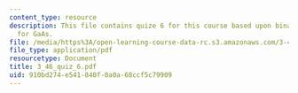 ```yaml
---
content_type: resource
description: This file contains quize 6 for this course based upon binary phase diagram
  for GaAs.
file: /media/https%3A/open-learning-course-data-rc.s3.amazonaws.com/3-46-photonic-materials-and-devices-spring-2006/910bd274e541840f0a0a68ccf5c79909_3_46_quiz_6.pdf
file_type: application/pdf
resourcetype: Document
title: 3_46_quiz_6.pdf
uid: 910bd274-e541-840f-0a0a-68ccf5c79909
---
```

